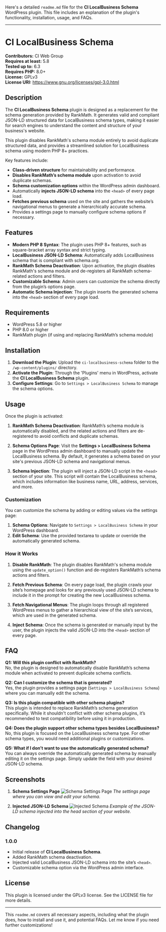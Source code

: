Here's a detailed `readme.md` file for the **CI LocalBusiness Schema** WordPress plugin. This file includes an explanation of the plugin's functionality, installation, usage, and FAQs.

---

# CI LocalBusiness Schema

**Contributors:** CI Web Group  
**Requires at least:** 5.8  
**Tested up to:** 6.3  
**Requires PHP:** 8.0+  
**License:** GPLv3  
**License URI:** https://www.gnu.org/licenses/gpl-3.0.html  

## Description

The **CI LocalBusiness Schema** plugin is designed as a replacement for the schema generation provided by RankMath. It generates valid and compliant JSON-LD structured data for LocalBusiness schema types, making it easier for search engines to understand the content and structure of your business's website.

This plugin disables RankMath's schema module entirely to avoid duplicate structured data, and provides a streamlined solution for LocalBusiness schema using modern PHP 8+ practices.

Key features include:
- **Class-driven structure** for maintainability and performance.
- **Disables RankMath’s schema module** upon activation to avoid duplicate schemas.
- **Schema customization options** within the WordPress admin dashboard.
- Automatically **injects JSON-LD schema** into the `<head>` of every page load.
- **Fetches previous schema** used on the site and gathers the website’s navigational menus to generate a hierarchically accurate schema.
- Provides a settings page to manually configure schema options if necessary.

## Features

- **Modern PHP 8 Syntax**: The plugin uses PHP 8+ features, such as square-bracket array syntax and strict typing.
- **LocalBusiness JSON-LD Schema**: Automatically adds LocalBusiness schema that is compliant with schema.org.
- **RankMath Schema Deactivation**: Upon activation, the plugin disables RankMath's schema module and de-registers all RankMath schema-related actions and filters.
- **Customizable Schema**: Admin users can customize the schema directly from the plugin’s options page.
- **Automatic Schema Injection**: The plugin inserts the generated schema into the `<head>` section of every page load.

## Requirements

- WordPress 5.8 or higher
- PHP 8.0 or higher
- RankMath plugin (if using and replacing RankMath’s schema module)

## Installation

1. **Download the Plugin**: Upload the `ci-localbusiness-schema` folder to the `/wp-content/plugins/` directory.
2. **Activate the Plugin**: Through the 'Plugins' menu in WordPress, activate the **CI LocalBusiness Schema** plugin.
3. **Configure Settings**: Go to `Settings > LocalBusiness Schema` to manage the schema options.

## Usage

Once the plugin is activated:

1. **RankMath Schema Deactivation**: RankMath’s schema module is automatically disabled, and the related actions and filters are de-registered to avoid conflicts and duplicate schemas.
   
2. **Schema Options Page**: Visit the **Settings > LocalBusiness Schema** page in the WordPress admin dashboard to manually update the LocalBusiness schema. By default, it generates a schema based on your site's previous JSON-LD schema and navigational menus.

3. **Schema Injection**: The plugin will inject a JSON-LD script in the `<head>` section of your site. This script will contain the LocalBusiness schema, which includes information like business name, URL, address, services, and more.

### Customization

You can customize the schema by adding or editing values via the settings page:

1. **Schema Options**: Navigate to `Settings > LocalBusiness Schema` in your WordPress dashboard.
2. **Edit Schema**: Use the provided textarea to update or override the automatically generated schema.

### How it Works

1. **Disable RankMath**: The plugin disables RankMath's schema module using the `update_option()` function and de-registers RankMath’s schema actions and filters.
   
2. **Fetch Previous Schema**: On every page load, the plugin crawls your site’s homepage and looks for any previously used JSON-LD schema to include it in the prompt for creating the new LocalBusiness schema.
   
3. **Fetch Navigational Menus**: The plugin loops through all registered WordPress menus to gather a hierarchical view of the site’s services, which are used in the generated schema.
   
4. **Inject Schema**: Once the schema is generated or manually input by the user, the plugin injects the valid JSON-LD into the `<head>` section of every page.

## FAQ

**Q1: Will this plugin conflict with RankMath?**  
No, the plugin is designed to automatically disable RankMath’s schema module when activated to prevent duplicate schema conflicts. 

**Q2: Can I customize the schema that is generated?**  
Yes, the plugin provides a settings page (`Settings > LocalBusiness Schema`) where you can manually edit the schema.

**Q3: Is this plugin compatible with other schema plugins?**  
This plugin is intended to replace RankMath’s schema generation specifically. While it shouldn't conflict with other schema plugins, it’s recommended to test compatibility before using it in production.

**Q4: Does the plugin support other schema types besides LocalBusiness?**  
No, this plugin is focused on the LocalBusiness schema type. For other schema types, you would need additional plugins or customizations.

**Q5: What if I don’t want to use the automatically generated schema?**  
You can always override the automatically generated schema by manually editing it on the settings page. Simply update the field with your desired JSON-LD schema.

## Screenshots

1. **Schema Settings Page**
   ![Schema Settings Page](screenshot-1.png)
   *The settings page where you can view and edit your schema.*

2. **Injected JSON-LD Schema**
   ![Injected Schema](screenshot-2.png)
   *Example of the JSON-LD schema injected into the head section of your website.*

## Changelog

### 1.0.0
- Initial release of **CI LocalBusiness Schema**.
- Added RankMath schema deactivation.
- Injected valid LocalBusiness JSON-LD schema into the site’s `<head>`.
- Customizable schema option via the WordPress admin interface.

## License

This plugin is licensed under the GPLv3 license. See the LICENSE file for more details.

---

This `readme.md` covers all necessary aspects, including what the plugin does, how to install and use it, and potential FAQs. Let me know if you need further customizations!